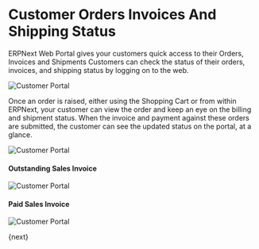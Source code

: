 <!-- add-breadcrumbs -->
# Customer Orders Invoices And Shipping Status

ERPNext Web Portal gives your customers quick access to their Orders, Invoices and Shipments Customers can check the status of their orders, invoices, and shipping status by logging on to the web.

<img class="screenshot" alt="Customer Portal" src="{{docs_base_url}}/v12/assets/img/website/portal-menu.png">

Once an order is raised, either using the Shopping Cart or from within ERPNext, your customer can view the order and keep an eye on the billing and shipment status. When the invoice and payment against these orders are submitted, the customer can see the updated status on the portal, at a glance.

<img class="screenshot" alt="Customer Portal" src="{{docs_base_url}}/v12/assets/img/website/website-login.png">

#### Outstanding Sales Invoice

<img class="screenshot" alt="Customer Portal" src="{{docs_base_url}}/v12/assets/img/website/invoice-unpaid.png">

#### Paid Sales Invoice

<img class="screenshot" alt="Customer Portal" src="{{docs_base_url}}/v12/assets/img/website/invoice-paid.png">

{next}